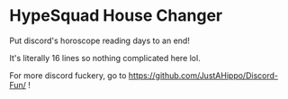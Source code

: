 # HypeSquad House Changer
Put discord's horoscope reading days to an end!

It's literally 16 lines so nothing complicated here lol.

For more discord fuckery, go to https://github.com/JustAHippo/Discord-Fun/ !
